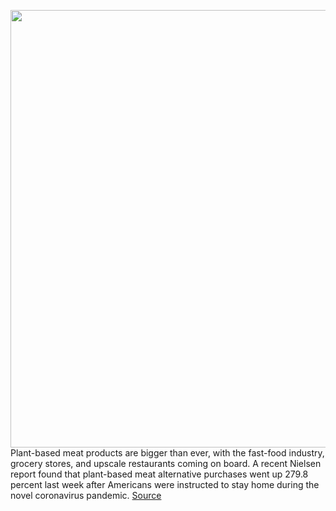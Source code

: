 <img src='https://cdn.vox-cdn.com/thumbor/jnNTqjkdBdUJBTYnk3iyEhtWO_M=/0x0:2080x1387/1200x800/filters:focal(874x528:1206x860)/cdn.vox-cdn.com/uploads/chorus_image/image/66547617/BFARSACE_200106_IMPOSSIBLE_2.0.jpg' width='700px' /><br/>
Plant-based meat products are bigger than ever, with the fast-food industry, grocery stores, and upscale restaurants coming on board. A recent Nielsen report found that plant-based meat alternative purchases went up 279.8 percent last week after Americans were instructed to stay home during the novel coronavirus pandemic.
<a href='https://www.theverge.com/2020/3/24/21192336/impossible-foods-ceo-interview-vergecast-podcast-plant-based-meat'> Source <a/>
